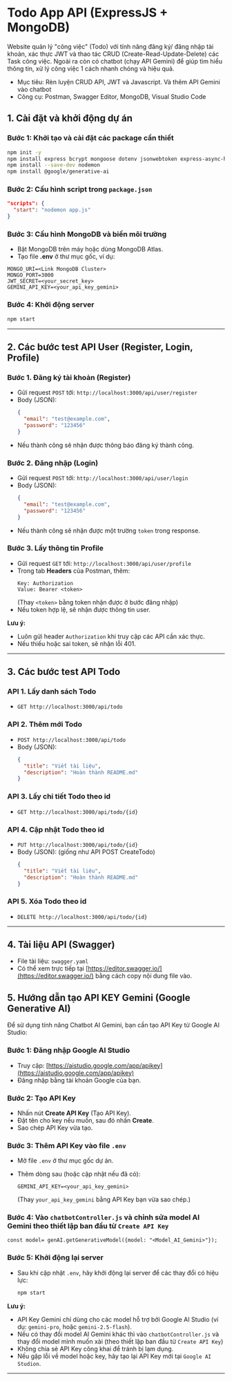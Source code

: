 # Todo App API (ExpressJS + MongoDB)

Website quản lý "công việc" (Todo) với tính năng đăng ký/ đăng nhập tài khoản, xác thực JWT và thao tác CRUD (Create-Read-Update-Delete) các Task công việc. Ngoài ra còn có chatbot (chạy API Gemini) để giúp tìm hiểu thông tin, xử lý công việc 1 cách nhanh chóng và hiệu quả.
- Mục tiêu: Rèn luyện CRUD API, JWT và Javascript. Và thêm API Gemini vào chatbot
- Công cụ: Postman, Swagger Editor, MongoDB, Visual Studio Code

## 1. Cài đặt và khởi động dự án

### Bước 1: Khởi tạo và cài đặt các package cần thiết

```bash
npm init -y
npm install express bcrypt mongoose dotenv jsonwebtoken express-async-handler
npm install --save-dev nodemon
npm install @google/generative-ai
```

### Bước 2: Cấu hình script trong `package.json`

```json
"scripts": {
  "start": "nodemon app.js"
}
```

### Bước 3: Cấu hình MongoDB và biến môi trường

- Bật MongoDB trên máy hoặc dùng MongoDB Atlas.
- Tạo file **.env** ở thư mục gốc, ví dụ:

```
MONGO_URI=<Link MongoDB Cluster>
MONGO_PORT=3000
JWT_SECRET=<your_secret_key>
GEMINI_API_KEY=<your_api_key_gemini>
```

### Bước 4: Khởi động server

```bash
npm start
```

---

## 2. Các bước test API User (Register, Login, Profile)

### Bước 1. Đăng ký tài khoản (Register)
- Gửi request `POST` tới: `http://localhost:3000/api/user/register`
- Body (JSON):
  ```json
  {
    "email": "test@example.com",
    "password": "123456"
  }
  ```
- Nếu thành công sẽ nhận được thông báo đăng ký thành công.

### Bước 2. Đăng nhập (Login)
- Gửi request `POST` tới: `http://localhost:3000/api/user/login`
- Body (JSON):
  ```json
  {
    "email": "test@example.com",
    "password": "123456"
  }
  ```
- Nếu thành công sẽ nhận được một trường `token` trong response.

### Bước 3. Lấy thông tin Profile
- Gửi request `GET` tới: `http://localhost:3000/api/user/profile`
- Trong tab **Headers** của Postman, thêm:
  ```
  Key: Authorization
  Value: Bearer <token>
  ```
  (Thay `<token>` bằng token nhận được ở bước đăng nhập)
- Nếu token hợp lệ, sẽ nhận được thông tin user.

**Lưu ý:**  
- Luôn gửi header `Authorization` khi truy cập các API cần xác thực.
- Nếu thiếu hoặc sai token, sẽ nhận lỗi 401.

---

## 3. Các bước test API Todo

### API 1. Lấy danh sách Todo
- `GET http://localhost:3000/api/todo`

### API 2. Thêm mới Todo
- `POST http://localhost:3000/api/todo`
- Body (JSON):
  ```json
  {
    "title": "Viết tài liệu",
    "description": "Hoàn thành README.md"
  }
  ```

### API 3. Lấy chi tiết Todo theo id
- `GET http://localhost:3000/api/todo/{id}`

### API 4. Cập nhật Todo theo id
- `PUT http://localhost:3000/api/todo/{id}`
- Body (JSON): (giống như API POST CreateTodo)
  ```json
  {
    "title": "Viết tài liệu",
    "description": "Hoàn thành README.md"
  }

### API 5. Xóa Todo theo id
- `DELETE http://localhost:3000/api/todo/{id}`

---

## 4. Tài liệu API (Swagger)

- File tài liệu: `swagger.yaml`
- Có thể xem trực tiếp tại [https://editor.swagger.io/](https://editor.swagger.io/) bằng cách copy nội dung file vào.

## 5. Hướng dẫn tạo API KEY Gemini (Google Generative AI)

Để sử dụng tính năng Chatbot AI Gemini, bạn cần tạo API Key từ Google AI Studio:

### Bước 1: Đăng nhập Google AI Studio

- Truy cập: [https://aistudio.google.com/app/apikey](https://aistudio.google.com/app/apikey)
- Đăng nhập bằng tài khoản Google của bạn.

### Bước 2: Tạo API Key

- Nhấn nút **Create API Key** (Tạo API Key).
- Đặt tên cho key nếu muốn, sau đó nhấn **Create**.
- Sao chép API Key vừa tạo.

### Bước 3: Thêm API Key vào file `.env`

- Mở file `.env` ở thư mục gốc dự án.
- Thêm dòng sau (hoặc cập nhật nếu đã có):

  ```
  GEMINI_API_KEY=<your_api_key_gemini>
  ```

  (Thay `your_api_key_gemini` bằng API Key bạn vừa sao chép.)

### Bước 4: Vào `chatbotController.js` và chỉnh sửa model AI Gemini theo thiết lập ban đầu từ `Create API Key`

  ```
  const model= genAI.getGenerativeModel({model: "<Model_AI_Gemini>"});
  ```

### Bước 5: Khởi động lại server

- Sau khi cập nhật `.env`, hãy khởi động lại server để các thay đổi có hiệu lực:

  ```bash
  npm start
  ```

**Lưu ý:**
- API Key Gemini chỉ dùng cho các model hỗ trợ bởi Google AI Studio (ví dụ: `gemini-pro`, hoặc `gemini-2.5-flash`).
- Nếu có thay đổi model AI Gemini khác thì vào `chatbotController.js` và thay đổi model mình muốn xài (theo thiết lập ban đầu từ `Create API Key`)
- Không chia sẻ API Key công khai để tránh bị lạm dụng.
- Nếu gặp lỗi về model hoặc key, hãy tạo lại API Key mới tại `Google AI Studion`.

---
